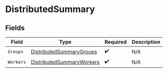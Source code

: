 # DistributedSummary


## Fields

| Field                                                                         | Type                                                                          | Required                                                                      | Description                                                                   |
| ----------------------------------------------------------------------------- | ----------------------------------------------------------------------------- | ----------------------------------------------------------------------------- | ----------------------------------------------------------------------------- |
| `Groups`                                                                      | [DistributedSummaryGroups](../../models/shared/distributedsummarygroups.md)   | :heavy_check_mark:                                                            | N/A                                                                           |
| `Workers`                                                                     | [DistributedSummaryWorkers](../../models/shared/distributedsummaryworkers.md) | :heavy_check_mark:                                                            | N/A                                                                           |